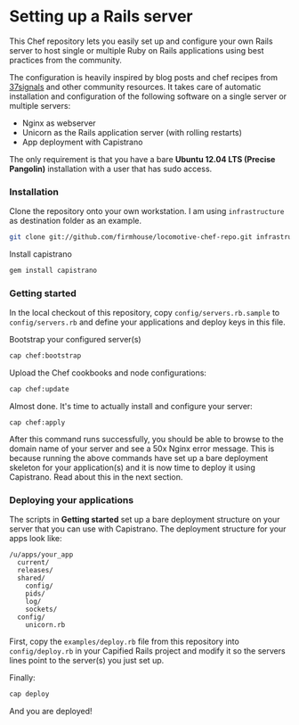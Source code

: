 Setting up a Rails server
=========================

This Chef repository lets you easily set up and configure your own Rails server
to host single or multiple Ruby on Rails applications using best
practices from the community. 

The configuration is heavily inspired by blog posts and chef recipes
from [37signals](http://37signals.com) and other community resources. It takes 
care of automatic installation and configuration of the following software 
on a single server or multiple servers:

* Nginx as webserver
* Unicorn as the Rails application server (with rolling restarts)
* App deployment with Capistrano

The only requirement is that you have a bare **Ubuntu 12.04 LTS (Precise Pangolin)**
installation with a user that has sudo access. 

### Installation

Clone the repository onto your own workstation. I am using ```infrastructure``` as
destination folder as an example.

```sh
git clone git://github.com/firmhouse/locomotive-chef-repo.git infrastructure
```

Install capistrano

```sh
gem install capistrano
```

### Getting started

In the local checkout of this repository, copy `config/servers.rb.sample` to 
`config/servers.rb` and define your applications and deploy keys in this file.

Bootstrap your configured server(s)

```sh
cap chef:bootstrap
```

Upload the Chef cookbooks and node configurations:

```sh
cap chef:update
```

Almost done. It's time to actually install and configure your server:

```
cap chef:apply
```

After this command runs successfully, you should be able to browse to the
domain name of your server and see a 50x Nginx error message. This is because 
running the above commands have set up a bare deployment skeleton for your
application(s) and it is now time to deploy it using Capistrano. Read about 
this in the next section.

### Deploying your applications

The scripts in **Getting started** set up a bare deployment structure on your
server that you can use with Capistrano. The deployment structure for your
apps look like:

```
/u/apps/your_app
  current/
  releases/
  shared/
    config/
    pids/
    log/
    sockets/
  config/
    unicorn.rb
```

First, copy the ```examples/deploy.rb``` file from this repository into 
```config/deploy.rb``` in your Capified Rails project and modify it
so the servers lines point to the server(s) you just set up.

Finally:

```sh
cap deploy
```

And you are deployed!